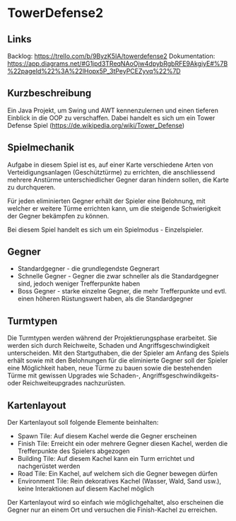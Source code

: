 # TowerDefense2

## Links

Backlog: https://trello.com/b/9ByzK5IA/towerdefense2
Dokumentation: https://app.diagrams.net/#G1jpd3TReqNAoOjw4dpybRgbRFE9AkgiyE#%7B%22pageId%22%3A%22lHopx5P_3tPeyPCEZyvq%22%7D

## Kurzbeschreibung

Ein Java Projekt, um Swing und AWT kennenzulernen und einen tieferen Einblick in die OOP zu verschaffen.
Dabei handelt es sich um ein Tower Defense Spiel (https://de.wikipedia.org/wiki/Tower_Defense)

## Spielmechanik

Aufgabe in diesem Spiel ist es, auf einer Karte verschiedene Arten von Verteidigungsanlagen (Geschütztürme) zu errichten, die anschliessend mehrere Anstürme unterschiedlicher Gegner daran hindern sollen, die Karte zu durchqueren.

Für jeden eliminierten Gegner erhält der Spieler eine Belohnung, mit welcher er weitere Türme errichten kann, um die steigende Schwierigkeit der Gegner bekämpfen zu können.

Bei diesem Spiel handelt es sich um ein Spielmodus - Einzelspieler.

## Gegner

- Standardgegner - die grundlegendste Gegnerart 
- Schnelle Gegner - Gegner die zwar schneller als die Standardgegner sind, jedoch weniger Trefferpunkte haben
- Boss Gegner - starke einzelne Gegner, die mehr Trefferpunkte und evtl. einen höheren Rüstungswert haben, als die Standardgegner

## Turmtypen

Die Turmtypen werden während der Projektierungsphase erarbeitet. Sie werden sich durch Reichweite, Schaden und Angriffsgeschwindigkeit unterscheiden.
Mit den Startguthaben, die der Spieler am Anfang des Spiels erhält sowie mit den Belohnungen für die eliminierte Gegner soll der Spieler eine Möglichkeit haben, neue Türme zu bauen sowie die bestehenden Türme mit gewissen Upgrades wie Schaden-, Angriffsgeschwindikgeits- oder Reichweiteupgrades nachzurüsten.

## Kartenlayout

Der Kartenlayout soll folgende Elemente beinhalten:

- Spawn Tile: Auf diesem Kachel werde die Gegner erscheinen
- Finish Tile: Erreicht ein oder mehrere Gegner diesen Kachel, werden die Trefferpunkte des Spielers abgezogen
- Building Tile: Auf diesem Kachel kann ein Turm errichtet und nachgerüstet werden
- Road Tile: Ein Kachel, auf welchem sich die Gegner bewegen dürfen
- Environment Tile: Rein dekoratives Kachel (Wasser, Wald, Sand usw.), keine Interaktionen auf diesem Kachel möglich

Der Kartenlayout wird so einfach wie möglichgehaltet, also erscheinen die Gegner nur an einem Ort und versuchen die Finish-Kachel zu erreichen.

